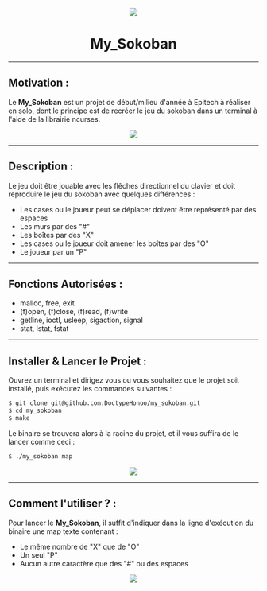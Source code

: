 <p align="center">
  <img src="https://user-images.githubusercontent.com/91092610/174794137-3507bdf8-4c29-49b7-b5bd-9a399e530650.png" />
</p>
<h1 align="center">
   My_Sokoban
</h1>

---

## Motivation : 

Le **My_Sokoban** est un projet de début/milieu d'année à Epitech à réaliser en solo, dont le principe est de recréer le jeu du sokoban dans un terminal à l'aide de la librairie ncurses.
<p align="center">
  <img src="https://user-images.githubusercontent.com/91092610/174794448-c62dcbf3-7480-4efa-899a-b7b2e46e1185.png" />
</p>

---

## Description :

Le jeu doit être jouable avec les flêches directionnel du clavier et doit reproduire le jeu du sokoban avec quelques différences : 
- Les cases ou le joueur peut se déplacer doivent être représenté par des espaces
- Les murs par des "#"
- Les boîtes par des "X"
- Les cases ou le joueur doit amener les boîtes par des "O"
- Le joueur par un "P"

---

## Fonctions Autorisées : 

- malloc, free, exit
- (f)open, (f)close, (f)read, (f)write
- getline, ioctl, usleep, sigaction, signal
- stat, lstat, fstat

---

## Installer & Lancer le Projet :

Ouvrez un terminal et dirigez vous ou vous souhaitez que le projet soit installé, puis exécutez les commandes suivantes : 
```bash
$ git clone git@github.com:DoctypeHonoo/my_sokoban.git
$ cd my_sokoban
$ make
```
Le binaire se trouvera alors à la racine du projet, et il vous suffira de le lancer comme ceci : 
```bash
$ ./my_sokoban map
```
<p align="center">
  <img src="https://user-images.githubusercontent.com/91092610/174798124-a53159a7-4fc7-4645-b007-1fbc0318c9ce.png">
</p>

---

## Comment l'utiliser ? : 

Pour lancer le **My_Sokoban**, il suffit d'indiquer dans la ligne d'exécution du binaire une map texte contenant :
- Le même nombre de "X" que de "O"
- Un seul "P"
- Aucun autre caractère que des "#" ou des espaces

<p align="center">
  <img src="https://user-images.githubusercontent.com/91092610/174799176-a45a4b49-f91e-4a41-8a89-fac3bc0fa187.png">
</p>
